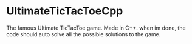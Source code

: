 # UltimateTicTacToeCpp
The famous Ultimate TicTacToe game.
Made in C++. when im done, the code should auto solve all the possible solutions to the game.
